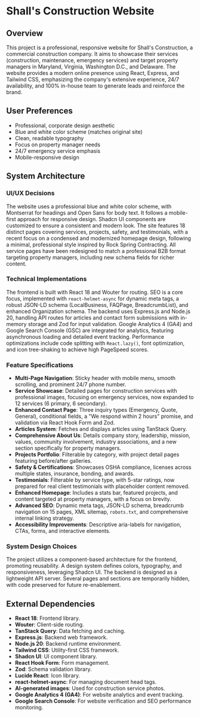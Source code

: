 # Shall's Construction Website

## Overview
This project is a professional, responsive website for Shall's Construction, a commercial construction company. It aims to showcase their services (construction, maintenance, emergency services) and target property managers in Maryland, Virginia, Washington D.C., and Delaware. The website provides a modern online presence using React, Express, and Tailwind CSS, emphasizing the company's extensive experience, 24/7 availability, and 100% in-house team to generate leads and reinforce the brand.

## User Preferences
- Professional, corporate design aesthetic
- Blue and white color scheme (matches original site)
- Clean, readable typography
- Focus on property manager needs
- 24/7 emergency service emphasis
- Mobile-responsive design

## System Architecture

### UI/UX Decisions
The website uses a professional blue and white color scheme, with Montserrat for headings and Open Sans for body text. It follows a mobile-first approach for responsive design. Shadcn UI components are customized to ensure a consistent and modern look. The site features 18 distinct pages covering services, projects, safety, and testimonials, with a recent focus on a condensed and modernized homepage design, following a minimal, professional style inspired by Rock Spring Contracting. All service pages have been redesigned to match a professional B2B format targeting property managers, including new schema fields for richer content.

### Technical Implementations
The frontend is built with React 18 and Wouter for routing. SEO is a core focus, implemented with `react-helmet-async` for dynamic meta tags, a robust JSON-LD schema (LocalBusiness, FAQPage, BreadcrumbList), and enhanced Organization schema. The backend uses Express.js and Node.js 20, handling API routes for articles and contact form submissions with in-memory storage and Zod for input validation. Google Analytics 4 (GA4) and Google Search Console (GSC) are integrated for analytics, featuring asynchronous loading and detailed event tracking. Performance optimizations include code splitting with `React.lazy()`, font optimization, and icon tree-shaking to achieve high PageSpeed scores.

### Feature Specifications
- **Multi-Page Navigation**: Sticky header with mobile menu, smooth scrolling, and prominent 24/7 phone number.
- **Service Showcase**: Detailed pages for construction services with professional images, focusing on emergency services, now expanded to 12 services (6 primary, 6 secondary).
- **Enhanced Contact Page**: Three inquiry types (Emergency, Quote, General), conditional fields, a "We respond within 2 hours" promise, and validation via React Hook Form and Zod.
- **Articles System**: Fetches and displays articles using TanStack Query.
- **Comprehensive About Us**: Details company story, leadership, mission, values, community involvement, industry associations, and a new section specifically for property managers.
- **Projects Portfolio**: Filterable by category, with project detail pages featuring before/after galleries.
- **Safety & Certifications**: Showcases OSHA compliance, licenses across multiple states, insurance, bonding, and awards.
- **Testimonials**: Filterable by service type, with 5-star ratings, now prepared for real client testimonials with placeholder content removed.
- **Enhanced Homepage**: Includes a stats bar, featured projects, and content targeted at property managers, with a focus on brevity.
- **Advanced SEO**: Dynamic meta tags, JSON-LD schema, breadcrumb navigation on 15 pages, XML sitemap, `robots.txt`, and comprehensive internal linking strategy.
- **Accessibility Improvements**: Descriptive aria-labels for navigation, CTAs, forms, and interactive elements.

### System Design Choices
The project utilizes a component-based architecture for the frontend, promoting reusability. A design system defines colors, typography, and responsiveness, leveraging Shadcn UI. The backend is designed as a lightweight API server. Several pages and sections are temporarily hidden, with code preserved for future re-enablement.

## External Dependencies
- **React 18**: Frontend library.
- **Wouter**: Client-side routing.
- **TanStack Query**: Data fetching and caching.
- **Express.js**: Backend web framework.
- **Node.js 20**: Backend runtime environment.
- **Tailwind CSS**: Utility-first CSS framework.
- **Shadcn UI**: UI component library.
- **React Hook Form**: Form management.
- **Zod**: Schema validation library.
- **Lucide React**: Icon library.
- **react-helmet-async**: For managing document head tags.
- **AI-generated images**: Used for construction service photos.
- **Google Analytics 4 (GA4)**: For website analytics and event tracking.
- **Google Search Console**: For website verification and SEO performance monitoring.